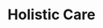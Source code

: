 ---
layout: more
permalink: "/modules/person-centered-care/holistic/"
title: Holistic Care

sections:
  - section:

    - part: full
      title: Holistic Assessment
      text: "Part of person centred care is assessing the person as a whole.  This includes not only assessing them physically but all aspects including:"

    - part: full
      circles:
        - Emotional: modules/pcc/more-on-topic/holistic/emotion.png
        - Spiritual: modules/pcc/more-on-topic/holistic/spiritual.png
        - Cultural: modules/pcc/more-on-topic/holistic/cultural.png
        - Cognitive: modules/pcc/more-on-topic/holistic/cognitive.png
        - Development: modules/pcc/more-on-topic/holistic/deleopment.png
        - Environmental: modules/pcc/more-on-topic/holistic/enviromental.png
        - Social: modules/pcc/more-on-topic/holistic/social.png

    - part: half
      title: Reflection
      text: Reflect on a time in your personal life or that of someone close to you when a health care professional did not use a whole person approach.

    - part: half
      spacer-title: Reflection
      questions: ['How did you feel?', 'What were the ramifications?']

  
  - section:

    - part: half
      title: Cultural Connection
      text: Being culturally connected is also part of person centred care. It helps health professionals establish cross cultural skills to work with diverse clients.
      title-2: Personal Reflection
      text-2: Watch the video and complete the resource to reflect on a time in your practice when you had to adapt to be more culturally connected.

    - part: half
      youtube: https://www.youtube.com/embed/xw9BBb8LhYw


  - section:

    - part: half
      title: Caregiver Burnout
      text: Caregivers are an important part of the team when caring for home health clients. In addition to providing care to their loved ones, some may work full-time, have families of their own or are trying to manage their own health challenges. This can lead to feelings of being stressed and over-whelmed. Indicate with an X in the box signs of caregiver burn out.

    - part: half
      title: Action
      text: Select the correct answers
      quiz-multiple-select:
        - question: "Caregivers can experience:"
        - true: Changes in sleep pattersn
        - false: Increased irritability and moodiness
        - true: Changed in appetite / weight
        - false: Reduced enjoyment in usual activities
        - true: Changes in physical health


---